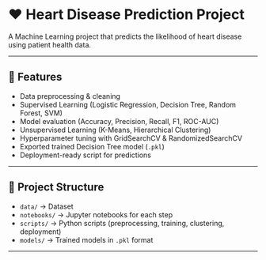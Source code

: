 # ❤️ Heart Disease Prediction Project

A Machine Learning project that predicts the likelihood of heart disease using patient health data.

---

## 📌 Features
- Data preprocessing & cleaning  
- Supervised Learning (Logistic Regression, Decision Tree, Random Forest, SVM)  
- Model evaluation (Accuracy, Precision, Recall, F1, ROC-AUC)  
- Unsupervised Learning (K-Means, Hierarchical Clustering)  
- Hyperparameter tuning with GridSearchCV & RandomizedSearchCV  
- Exported trained Decision Tree model (`.pkl`)  
- Deployment-ready script for predictions  

---

## 📂 Project Structure
- `data/` → Dataset  
- `notebooks/` → Jupyter notebooks for each step  
- `scripts/` → Python scripts (preprocessing, training, clustering, deployment)  
- `models/` → Trained models in `.pkl` format  

---
